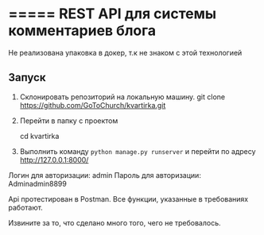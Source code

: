 =====
REST API для системы комментариев блога 
=====

Не реализована упаковка в докер, т.к не знаком с этой технологией

Запуск
-----------

1. Склонировать репозиторий на локальную машину.
    git clone https://github.com/GoToChurch/kvartirka.git

2. Перейти в папку с проектом

    cd kvartirka

3. Выполнить команду `python manage.py runserver` и перейти по адресу http://127.0.0.1:8000/

Логин для авторизации: admin
Пароль для авторизации: Adminadmin8899

Api протестирован в Postman. Все функции, указанные в требованиях работают.

Извините за то, что сделано много того, чего не требовалось.

